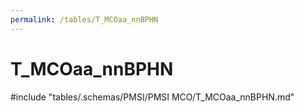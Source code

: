 ```yaml
---
permalink: /tables/T_MCOaa_nnBPHN
---
```

# T_MCOaa_nnBPHN
<!-- SPDX-License-Identifier: MPL-2.0 -->

<!-- ATTENTION : Ne pas supprimer ou modifier la ligne ci-dessous -->
#include "tables/.schemas/PMSI/PMSI MCO/T_MCOaa_nnBPHN.md"
<!-- ATTENTION : Ne pas supprimer ou modifier la ligne ci-dessus -->
